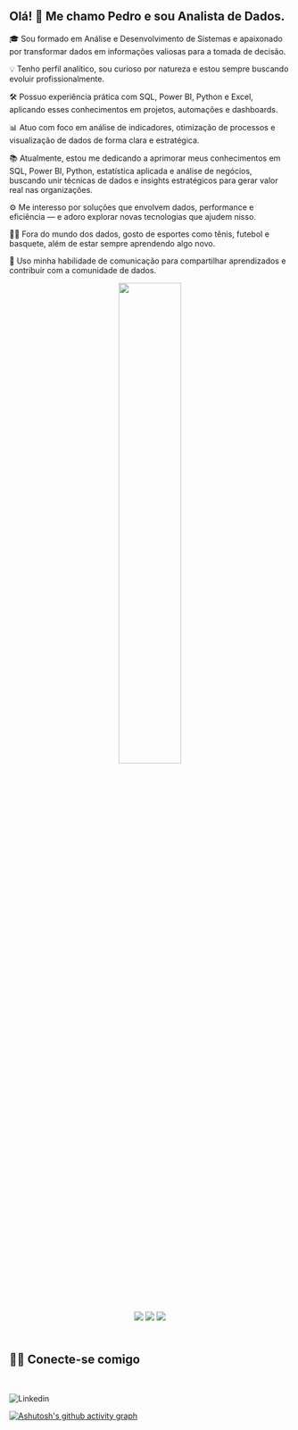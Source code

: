 ## Olá! 👋 Me chamo Pedro e sou Analista de Dados.

🎓 Sou formado em Análise e Desenvolvimento de Sistemas e apaixonado por transformar dados em informações valiosas para a tomada de decisão.

💡 Tenho perfil analítico, sou curioso por natureza e estou sempre buscando evoluir profissionalmente.

🛠️ Possuo experiência prática com SQL, Power BI, Python e Excel, aplicando esses conhecimentos em projetos, automações e dashboards.

📊 Atuo com foco em análise de indicadores, otimização de processos e visualização de dados de forma clara e estratégica.

📚 Atualmente, estou me dedicando a aprimorar meus conhecimentos em SQL, Power BI, Python, estatística aplicada e análise de negócios, buscando unir técnicas de dados e insights estratégicos para gerar valor real nas organizações.

⚙️ Me interesso por soluções que envolvem dados, performance e eficiência — e adoro explorar novas tecnologias que ajudem nisso.

🏃‍♂️ Fora do mundo dos dados, gosto de esportes como tênis, futebol e basquete, além de estar sempre aprendendo algo novo.

💬 Uso minha habilidade de comunicação para compartilhar aprendizados e contribuir com a comunidade de dados.

<div align="center">
  <img width="47%" src="https://github-readme-stats.vercel.app/api/top-langs/?username=PedroPcode&layout=compact" />
</div>

<div align="center" style="margin-top: 10px;">
  <img src="https://img.shields.io/badge/SQL%20Server-003B57.svg?style=for-the-badge&logo=databricks&logoColor=white" />
  <img src="https://img.shields.io/badge/power_bi-F2C811?style=for-the-badge&logo=powerbi&logoColor=black" />
  <img src="https://img.shields.io/badge/python-3776AB.svg?style=for-the-badge&logo=python&logoColor=white" />
</div>




## <br /> 🙋‍♂️ Conecte-se comigo




<br />



  <a  href="https://www.linkedin.com/in/pedro-pimenta-85b517289/"><img align="left" alt="Linkedin" title="Youtube" src="https://img.shields.io/badge/linkedin-%230077B5.svg?style=for-the-badge&logo=linkedin&logoColor=white"/></a>
  <br />


  [![Ashutosh's github activity graph](https://github-readme-activity-graph.vercel.app/graph?username=PedroPcode&theme=dracula)](https://github.com/ashutosh00710/github-readme-activity-graph)







